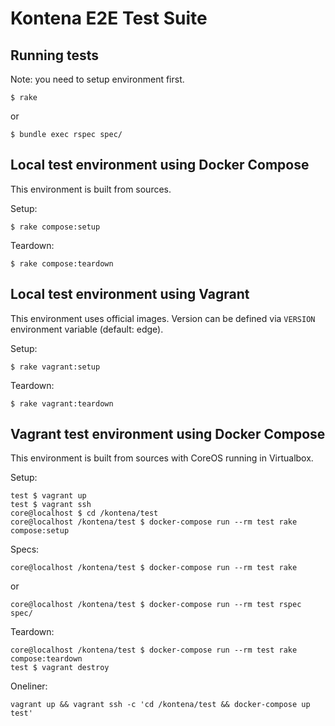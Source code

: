 # Kontena E2E Test Suite


## Running tests

Note: you need to setup environment first.

```
$ rake
```

or

```
$ bundle exec rspec spec/
```

## Local test environment using Docker Compose

This environment is built from sources.

Setup:

```
$ rake compose:setup
```

Teardown:

```
$ rake compose:teardown
```

## Local test environment using Vagrant

This environment uses official images. Version can be defined via `VERSION` environment variable (default: edge).

Setup:

```
$ rake vagrant:setup
```

Teardown:

```
$ rake vagrant:teardown
```

## Vagrant test environment using Docker Compose

This environment is built from sources with CoreOS running in Virtualbox.

Setup:

```
test $ vagrant up
test $ vagrant ssh
core@localhost $ cd /kontena/test
core@localhost /kontena/test $ docker-compose run --rm test rake compose:setup
```

Specs:

```
core@localhost /kontena/test $ docker-compose run --rm test rake
```

or

```
core@localhost /kontena/test $ docker-compose run --rm test rspec spec/
```

Teardown:

```
core@localhost /kontena/test $ docker-compose run --rm test rake compose:teardown
test $ vagrant destroy
```

Oneliner:

```
vagrant up && vagrant ssh -c 'cd /kontena/test && docker-compose up test'
```

